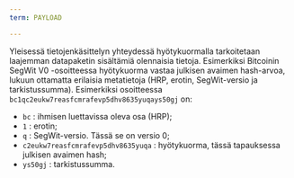 ```yaml
---
term: PAYLOAD

---
```

Yleisessä tietojenkäsittelyn yhteydessä hyötykuormalla tarkoitetaan laajemman datapaketin sisältämiä olennaisia tietoja. Esimerkiksi Bitcoinin SegWit V0 -osoitteessa hyötykuorma vastaa julkisen avaimen hash-arvoa, lukuun ottamatta erilaisia metatietoja (HRP, erotin, SegWit-versio ja tarkistussumma). Esimerkiksi osoitteessa `bc1qc2eukw7reasfcmrafevp5dhv8635yuqays50gj` on:


- `bc` : ihmisen luettavissa oleva osa (HRP);
- `1` : erotin;
- `q` : SegWit-versio. Tässä se on versio 0;
- `c2eukw7reasfcmrafevp5dhv8635yuqa` : hyötykuorma, tässä tapauksessa julkisen avaimen hash;
- `ys50gj` : tarkistussumma.